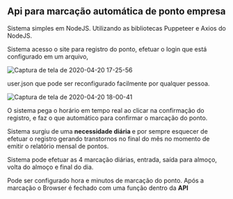 <h2> Api para marcação automática de ponto empresa</h2>

<p>Sistema simples em NodeJS. Utilizando as bibliotecas Puppeteer e Axios do NodeJS. </p>

<p>Sistema acesso o site para registro do ponto, efetuar o login que está configurado em um arquivo,

![Captura de tela de 2020-04-20 17-25-56](https://user-images.githubusercontent.com/24936196/79799391-c3828080-8330-11ea-8894-4dd2becf66c3.png)

user.json que pode ser reconfigurado facilmente por qualquer pessoa.

![Captura de tela de 2020-04-20 18-00-41](https://user-images.githubusercontent.com/24936196/79799491-e57c0300-8330-11ea-9273-b7222bc3fc94.png)


O sistema pega o horário em tempo real ao clicar na confirmação do registro, e faz o que automático para confirmar o marcação do ponto.

Sistema surgiu de uma <strong> necessidade diária  </strong> e por sempre esquecer de efetuar o registro gerando transtornos no final do mês no momento de emitir o relatório mensal de pontos.

Sistema pode efetuar as 4 marcação diárias, entrada, saída para almoço, volta do almoço e final do dia.

Pode ser configurado hora e minutos de marcação do ponto. Após a marcação o Browser é fechado com uma função dentro da <strong>API</strong>
